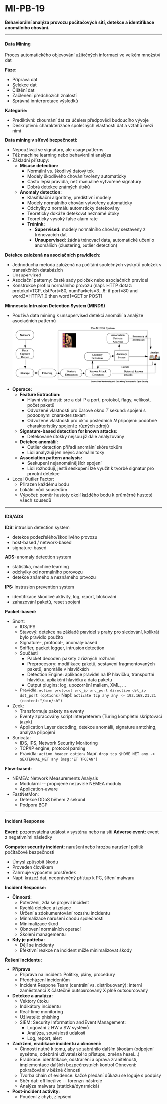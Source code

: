 # MI-PB-19
**Behaviorální analýza provozu počítačových sítí, detekce a identifikace anomálního chování.**

---

#### Data Mining

Proces automatického objevování užitečných informací ve velkém množství dat

**Fáze:**
* Příprava dat
* Selekce dat
* Čištění dat
* Začlenění předchozích znalostí
* Správná innterpretace výsledků

**Kategorie:**
* Prediktivní: zkoumání dat za účelem předpovědi budoucího vývoje
* Deskriptivní: charakterizace společných vlastností dat a vztahů mezi nimi

**Data mining v síťové bezpečnosti:**
* Nepoužívají se signatury, ale usage patterns
* Též machine learning nebo behaviorální analýza
* Základní přístupy:
    * **Misuse detection:** 
        * Normální vs. škodlivý datový tok
        * Modely škodlivého chování tvořeny automaticky
        * Často lepší pravidla, než manuálně vytvořené signatury
        * Dobrá detekce známých útoků
    * **Anomaly detection:** 
        * Klasifikační algoritmy, prediktivní modely
        * Modely normálního chování vytvořeny automaticky
        * Odchylky z normálu automaticky detekovány
        * Teoreticky dokáže detekovat neznámé útoky
        * Teoreticky vysoký false alarm rate
        * **Trénink:**
            * **Supervised:** modely normálního chovány sestaveny z trénovacích dat
            * **Unsupervised:** žádná trénovací data, automatické učení o anomáliích (clustering, outlier detection)

**Detekce založená na asociačních pravidlech:**
* Jednoduchá metoda založená na počítání společných výskytů položek v transakčních databázích
* Unsupervised
* Asociační patterny: časté sady položek nebo asociačních pravidel
* Konstrukce profilu normálního provozu (např. HTTP dotaz: protokol=TCP, dstPort=80, numPackets=3...6: if port=80 and word3=HTTP/1.0 then word1=GET or POST)

**Minnesota Intrusion Detection System (MINDS)**
* Používá data minimg k unsupervised detekci anomálií a analýze asociačních patternů
![](minds.png)
* **Operace:**
    * **Feature Extraction:**
        * Hlavní vlastnosti: src a dst IP a port, protokol, flagy, velikost, počet paketů
        * Odvozené vlastnosti pro časové okno $T$ sekund: spojení s podobnými charakteristikami
        * Odvozené vlastnosti pro okno posledních $N$ připojení: podobné charakteristiky spojení z různých zdrojů
    * **Signature-based detection for known attacks:**
        * Detekované útokky nejsou již dále analyzovány
    * **Detekce anomálií:**
        * Outlier detection přiřadí anomální skóre tokům
        * Lidi analyzují jen nejvíc anomální toky
    * **Association pattern analysis:**
        * Seskupení nejanomálnějších spojení
        * Lidi rozhodují, jestli seskupení lze využít k tvorbě signatur pro prvotní detekce
* Local Outlier Factor: 
    * Přirazen každému bodu
    * Lokální vůči sousedům
    * Výpočet: poměr hustoty okolí každého bodu k průměrné hustoté všech sousedů

---

#### IDS/ADS

**IDS:** intrusion detection system
* detekce podezřelého/škodlivého provozu
* host-based / network-based
* signature-based

**ADS:** anomaly detection system
* statistika, machine learning
* odchylky od normálního porovozu
* detekce známého a neznámého provozu

**IPS:** instrusion prevention system
* identifikace škodlivé aktivity, log, report, blokování
* zahazování paketů, reset spojení

**Packet-based:**
* Snort: 
    * IDS/IPS
    * Stavový: detekce na základě pravidel s prahy pro sledování, kolikrát bylo pravidlo použito
    * Signature-, protocol-, anomaly-based
    * Sniffer, packet logger, intrusion detection
    * Součásti
        * Packet decoder: pakety z různých rozhraní
        * Preprocesory: modifikace paketů, sestavení fragmentovaných paketů, anomálie v hlavičkách
        * Detection Engine: aplikace pravidel na IP hlavičku, transportní hlavičku, apliakční hlavičku a data paketu
        * Output plugins: log, upozornění mailem, XML, ...
    * Pravidla:
    `action protocol src_ip src_port direction dst_ip dst_port (options)`
    Např. 
    `activate tcp any any -> 192.168.21.21 (content:"/bin/sh")`
* Zeek:
    * Transformuje pakety na eventy
    * Eventy zpracovány script interpreterem (Turing kompletní skriptovací jazyk)
    * Application Layer decoding, detekce anomálií, signature amtching, analýza připojení
* Suricata:
    * IDS, IPS, Network Security Monitoring
    * TCP/IP engine, protocol parsing
    * Pravidla:
    `action header options`
    Např. 
    `drop tcp $HOME_NET any -> $EXTERNAL_NET any (msg:"ET TROJAN")`

**Flow-based:**
* NEMEA: Network Measurements Analysis
    * Modulární -- propojené nezávislé NEMEA moduly
    * Application-aware
* FastNetMon:
    * Detekce DDoS během 2 sekund
    * Podpora BGP

---

#### Incident Response

**Event:** pozorovatelná událost v systému nebo na síti
**Adverse event:** event z negativními následky

**Computer security incident:** narušení nebo hrozba narušení politik počítačové bezpečnosti
* Úmysl způsobit škodu
* Proveden člověkem
* Zahrnuje výpočetní prostředek
* Např. krázež dat, neoprávněný přístup k PC, šíření malwaru

**Incident Response:**
* **Činnosti:**
    * Potvrzení, zda se projevil incident
    * Rychlá detekce a izolace
    * Určení a zdokumentování rozsahu incidentu
    * Minmalizace narušení chodu společnosti
    * Minimalizace škod
    * Obnovení normálních operací
    * Školení managementu
* **Kdy je potřeba:**
    * Dějí se incidenty
    * Efektivní reakce na incident může minimalizovat škody

**Řešení incidentu:**
* **Příprava**
    * Příprava na incident: Politiky, plány, procedury
    * Předcházení incidentům
    * Incident Respone Team (centrální vs. distribuovaný): interní zaměstnanci X částečně outsourcovaný X plně outsourcovaný
* **Detekce a analýza:**
    * Vektory útoku
    * Indikátory incidentu
    * Real-time monitoring
    * Uživatelé: phishing
    * SIEM: Security Information and Event Management:
        * Logování z HW a SW systémů
        * Analýza, souvislosti událostí
        * Log, report, alert
* **Zadržení, eradikace incidentu a obnovení:**
    * Činnosti nutné k tomu, aby se zabránilo dalším škodám (odpojení sysétmu, odebrání uživatelského přístupu, změna hesel...)
    * Eradikace: idenfitikace, odstranění a oprava zranitelností, implementace dalších bezpečnostních kontrol
    Obnovení: pokračování v běžné činnosti
    * Tvorba chain of evidence: každé předání důkazu se loguje s podpisy
    * Sběr dat: offline/live -- forenzní nástroje
    * Analýza malwaru (statická/dynamická)
* **Post-incident activity:**
    * Poučení z chyb, zlepšení